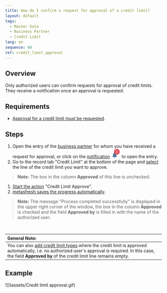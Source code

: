 ```yaml
---
title: How do I confirm a request for approval of a credit limit?
layout: default
tags:
  - Master Data
  - Business Partner
  - Credit Limit
lang: en
sequence: 60
ref: credit_limit_approval
---
```


## Overview
Only authorized users can confirm requests for approval of credit limits. They receive a notification once an approval is requested.

## Requirements
- [Approval for a credit limit must be requested](Credit_limit_request_approval).

## Steps
1. Open the entry of the [business partner](Menu) for whom you have received a request for approval, or click on the [notification](Notification_types) ![](assets/NotificationBell_WebUI.png) to open the entry.
1. Go to the record tab "Credit Limit" at the bottom of the page and [select](RecordSelection) the line of the credit limit you want to approve.
 >**Note:** The box in the column **Approved** of this line is unchecked.

1. [Start the action](StartAction) "Credit Limit Approve".
1. [metasfresh saves the progress automatically](Saveindicator).
 >**Note:** The message "Process completed successfully" is displayed in the upper right corner of the window, the box in the column **Approved** is checked and the field **Approved by** is filled in with the name of the authorized user.

<br>

| **General Note:** |
| :--- |
| You can also [add credit limit types](Add_credit_limit_type) where the credit limit is approved automatically, i.e. no authorized user's approval is required. In this case, the field **Approved by** of the credit limit line remains empty. |

## Example
![](assets/Credit limit approval.gif)
